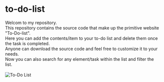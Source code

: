 # to-do-list
 Welcom to my repository.
<br> This repository contains the source code that make up the primitive website "To-Do-list".
<br> Here you can add the contents/item to your to-do list and delete them once the task is completed.
<br> Anyone can download the source code and feel free to customize it to your needs.
<br> Now you can also search for any element/task within the list and filter the list.
<br>
<br> ![To-Do List](https://github.com/darshan-p-2508/to-do-list/assets/140430203/ff5fd039-e42d-409b-a371-1d1b2caf2974)
